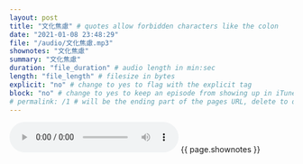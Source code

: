 ```yaml
---
layout: post
title: "文化焦慮" # quotes allow forbidden characters like the colon
date: "2021-01-08 23:48:29"
file: "/audio/文化焦慮.mp3"
shownotes: "文化焦慮"
summary: "文化焦慮"
duration: "file_duration" # audio length in min:sec
length: "file_length" # filesize in bytes
explicit: "no" # change to yes to flag with the explicit tag
block: "no" # change to yes to keep an episode from showing up in iTunes
# permalink: /1 # will be the ending part of the pages URL, delete to default to the title
---
```


<audio controls>
<source src="{{site.url}}{{site.baseurl}}{{ page.file }}" type="audio/x-mp3">
Your browser does not support the audio element.
</audio>
{{ page.shownotes }}
